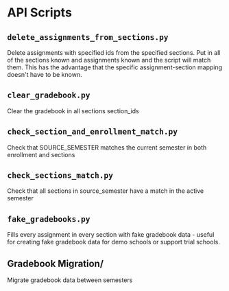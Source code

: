 API Scripts
===
`delete_assignments_from_sections.py`
---

Delete assignments with specified ids from the specified sections.
Put in all of the sections known and assignments known and the script will match them.
This has the advantage that the specific assignment-section mapping doesn't have to be known.

`clear_gradebook.py`
---
Clear the gradebook in all sections section_ids

`check_section_and_enrollment_match.py`
---
Check that SOURCE_SEMESTER matches the current semester in both enrollment and sections

`check_sections_match.py`
---
Check that all sections in source_semester have a match in the active semester

`fake_gradebooks.py`
---
Fills every assignment in every section with fake gradebook data - useful
for creating fake gradebook data for demo schools or support trial schools.

Gradebook Migration/
---
Migrate gradebook data between semesters
